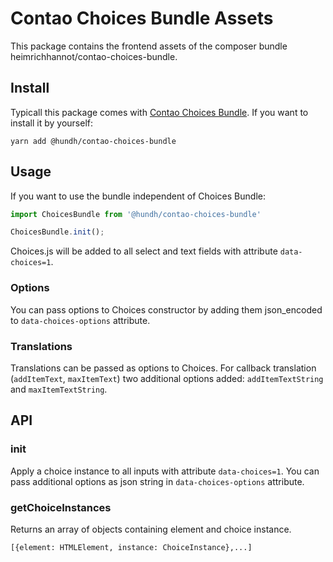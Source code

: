 # Contao Choices Bundle Assets

This package contains the frontend assets of the composer bundle heimrichhannot/contao-choices-bundle.

## Install

Typicall this package comes with [Contao Choices Bundle](https://github.com/heimrichhannot/contao-choices-bundle). If you want to install it by yourself: 

```npm
yarn add @hundh/contao-choices-bundle
```

## Usage

If you want to use the bundle independent of Choices Bundle: 

```js
import ChoicesBundle from '@hundh/contao-choices-bundle'

ChoicesBundle.init();
```

Choices.js will be added to all select and text fields with attribute `data-choices=1`.

### Options
You can pass options to Choices constructor by adding them json_encoded to `data-choices-options` attribute.

### Translations
Translations can be passed as options to Choices. For callback translation (`addItemText`, `maxItemText`) two additional options added: `addItemTextString` and `maxItemTextString`.


## API

### init

Apply a choice instance to all inputs with attribute `data-choices=1`. 
You can pass additional options as json string in `data-choices-options` attribute.

### getChoiceInstances

Returns an array of objects containing element and choice instance.

```
[{element: HTMLElement, instance: ChoiceInstance},...]
```

